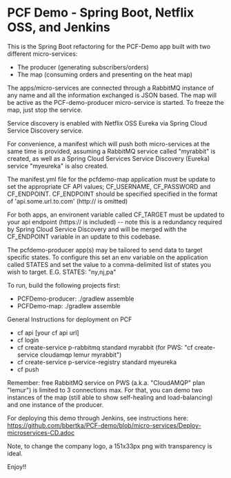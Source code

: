 PCF Demo - Spring Boot, Netflix OSS, and Jenkins
=========

This is the Spring Boot refactoring for the PCF-Demo app built with two different micro-services: 

- The producer (generating subscribers/orders) 
- The map (consuming orders and presenting on the heat map)

The apps/micro-services are connected through a RabbitMQ instance of any name and all the information exchanged is JSON based.
The map will be active as the PCF-demo-producer micro-service is started. To freeze the map, just stop the service.

Service discovery is enabled with Netflix OSS Eureka via Spring Cloud Service Discovery service.

For convenience, a manifest which will push both micro-services at the same time is provided, assuming a RabbitMQ service called "myrabbit" is created, as well as a Spring Cloud Services Service Discovery (Eureka) service "myeureka" is also created.

The manifest.yml file for the pcfdemo-map application must be update to set the appropriate CF API values; CF_USERNAME, CF_PASSWORD and CF_ENDPOINT.  CF_ENDPOINT should be specified specified in the format of 'api.some.url.to.com' (http:// is omitted)

For both apps, an environent variable called CF_TARGET must be updated to your api endpoint (https:// is included) -- note this is a redundancy required by Spring Cloud Service Discovery and will be merged with the CF_ENDPOINT variable in an update to this codebase.

The pcfdemo-producer app(s) may be tailored to send data to target specific states.  To configure this set an env variable on the application called STATES and set the value to a comma-delimited list of states you wish to target.  E.G. STATES: "ny,nj,pa"

To run, build the following projects first:

- PCFDemo-producer: ./gradlew assemble
- PCFDemo-map: ./gradlew assemble

General Instructions for deployment on PCF
- cf api [your cf api url]
- cf login 
- cf create-service p-rabbitmq standard myrabbit (for PWS: "cf create-service cloudamqp lemur myrabbit")
- cf create-service p-service-registry standard myeureka
- cf push

Remember:  free RabbitMQ service on PWS (a.k.a. "CloudAMQP" plan "lemur") is limited to 3 connections max. For that, you can demo two instances of the map (still able to show self-healing and load-balancing) and one instance of the producer.

For deploying this demo through Jenkins, see instructions here: https://github.com/bbertka/PCF-demo/blob/micro-services/Deploy-microservices-CD.adoc

Note, to change the company logo, a 151x33px png with transparency is ideal.
 
Enjoy!!
